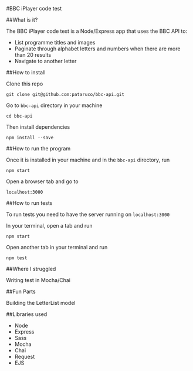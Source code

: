 #BBC iPlayer code test

##What is it?

The BBC iPlayer code test is a Node/Express app that uses the BBC API to:

* List programme titles and images
* Paginate through alphabet letters and numbers when there are more than 20 results
* Navigate to another letter

##How to install

Clone this repo

`git clone git@github.com:pataruco/bbc-api.git`

Go to `bbc-api` directory in your machine

`cd bbc-api`

Then install dependencies

`npm install --save`

##How to run the program

Once it is installed in your machine and in the `bbc-api` directory, run

`npm start`

Open a browser tab and go to

`localhost:3000`

##How to run tests

To run tests you need to have the server running on `localhost:3000`

In your terminal, open a tab and run

`npm start`

Open another tab in your terminal and run

`npm test`

##Where I struggled

Writing test in Mocha/Chai

##Fun Parts

Building the LetterList model

##Libraries used

* Node
* Express
* Sass
* Mocha
* Chai
* Request
* EJS
